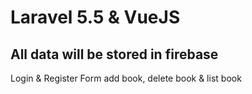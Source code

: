 # Laravel 5.5 & VueJS
## All data will be stored in firebase

Login & Register
Form add book, delete book & list book
